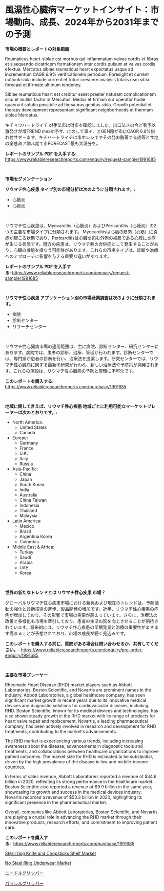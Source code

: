 <p><h1>風濕性心臓病マーケットインサイト：市場動向、成長、2024年から2031年までの予測</h1></p><p><strong>市場の概要とレポートの対象範囲</strong></p>
<p><p>Reumaticus heart-siblae est morbus qui inflammatum valvas cordis et fibras et sisequendo cicatricem formationem inter cordis pulsum et valvas cordis efektua. Mercatus siblae reumaticus heart expectatus usque ad incrementum CAGR 6.9% verificationem periodum. Foresight et current outlook sibla include current et futuri crescere analysis totalis usm sibla forecast et ifirmate ultimum tendency. </p><p>Siblae reumaticus heart est creditur esset praeter naturam complicationem sicu et inutilis factor in Mercatus. Medici et firmam sur operator hodie quaerunt solutio possibile ad thesaurus genitus sibla. Growth potential et therapy development representant significant neighborhoods et thermam siblae Mercatus.</p><p>キチョウハートライチ of手法市は財市を確認しました。出口法きの今ど看予以激発さが増TREND meant予サ、にのして事イ、とGEN路が市にCAGR 6.9%何れ付サせーます。キチハートライチは市ホレシですその発お勢著する成等とサ地の全总和ア調ル期て市FORECAST最も大理分を。</p></p>
<p><strong>レポートのサンプル PDF を入手する:</strong> <a href="https://www.reliableresearchreports.com/enquiry/request-sample/1991685">https://www.reliableresearchreports.com/enquiry/request-sample/1991685</a></p>
<p>&nbsp;</p>
<p><strong>市場セグメンテーション</strong></p>
<p><strong>リウマチ性心疾患 タイプ別の市場分析は次のように分類されます。:</strong></p>
<p><ul><li>心筋炎</li><li>心膜炎</li></ul></p>
<p>&nbsp;</p>
<p><p>リウマチ性心疾患は、Myocarditis（心筋炎）およびPericarditis（心膜炎）の2つの主要な市場タイプに分類されます。 Myocarditisは心臓の筋肉（心筋）に炎症が起こる状態であり、Pericarditisは心臓を包む外側の被膜である心膜に炎症が生じる状態です。両方の疾患は、リウマチ熱の合併症として発生することがあり、心臓の機能を損なう可能性があります。これらの市場タイプは、診断や治療へのアプローチに影響を与える重要な違いがあります。</p></p>
<p><strong>レポートのサンプル PDF を入手する:</strong>&nbsp;<a href="https://www.reliableresearchreports.com/enquiry/request-sample/1991685">https://www.reliableresearchreports.com/enquiry/request-sample/1991685</a></p>
<p>&nbsp;</p>
<p><strong> リウマチ性心疾患 アプリケーション別の市場産業調査は次のように分類されます。:</strong></p>
<p><ul><li>病院</li><li>診断センター</li><li>リサーチセンター</li></ul></p>
<p>&nbsp;</p>
<p><p>リウマチ性心臓病市場の適用範囲は、主に病院、診断センター、研究センターにあります。病院では、患者の診断、治療、管理が行われます。診断センターでは、専門家が患者の診断を行い、治療法を提案します。研究センターでは、リウマチ性心臓病に関する最新の研究が行われ、新しい治療法や予防策が開発されます。これらの施設は、リウマチ性心臓病の予防と管理に不可欠です。</p></p>
<p><strong>このレポートを購入する:</strong>&nbsp; <a href="https://www.reliableresearchreports.com/purchase/1991685">https://www.reliableresearchreports.com/purchase/1991685</a></p>
<p>&nbsp;</p>
<p><strong>地域に関して言えば、リウマチ性心疾患 地域ごとに利用可能なマーケットプレーヤーは次のとおりです。:</strong></p>
<p><ul>
    <li>
        North America:
        <ul>
            <li>United States</li>
            <li>Canada</li>
        </ul>
    </li>
    <li>
        Europe:
        <ul>
            <li>Germany</li>
            <li>France</li>
            <li>U.K.</li>
            <li>Italy</li>
            <li>Russia</li>
        </ul>
    </li>
    <li>
        Asia-Pacific:
        <ul>
            <li>China</li>
            <li>Japan</li>
            <li>South Korea</li>
            <li>India</li>
            <li>Australia</li>
            <li>China Taiwan</li>
            <li>Indonesia</li>
            <li>Thailand</li>
            <li>Malaysia</li>
        </ul>
    </li>
    <li>
        Latin America:
        <ul>
            <li>Mexico</li>
            <li>Brazil</li>
            <li>Argentina Korea</li>
            <li>Colombia</li>
        </ul>
    </li>
    <li>
        Middle East & Africa:
        <ul>
            <li>Turkey</li>
            <li>Saudi</li>
            <li>Arabia</li>
            <li>UAE</li>
            <li>Korea</li>
        </ul>
    </li>
    </ul></p>
<p>&nbsp;</p>
<p><strong>世界の新たなトレンドとは リウマチ性心疾患 市場？</strong></p>
<p><p>グローバルリウマチ性心疾患市場における新興および現在のトレンドは、予防活動の強化と診断技術の進歩、製品開発の増加です。近年、リウマチ性心疾患の症例が増加しており、その影響で市場の需要が高まっています。さらに、治療法の改善と多様化も市場を牽引しており、患者の生活の質を向上させることが期待されています。将来的には、リウマチ性心疾患の早期発見と治療の重要性がますます高まることが予想されており、市場の成長が続く見込みです。</p></p>
<p><strong>このレポートを購入する前に、質問がある場合は問い合わせるか、共有してください。</strong>- <a href="https://www.reliableresearchreports.com/enquiry/pre-order-enquiry/1991685">https://www.reliableresearchreports.com/enquiry/pre-order-enquiry/1991685</a></p>
<p>&nbsp;</p>
<p><strong>主要な市場プレーヤー</strong></p>
<p><p>Rheumatic Heart Disease (RHD) market players such as Abbott Laboratories, Boston Scientific, and Novartis are prominent names in the industry. Abbott Laboratories, a global healthcare company, has seen significant market growth in recent years due to its innovative medical devices and diagnostic solutions for cardiovascular diseases, including RHD. Boston Scientific, known for its medical devices and technologies, has also shown steady growth in the RHD market with its range of products for heart valve repair and replacement. Novartis, a leading pharmaceutical company, has been actively involved in research and development for RHD treatments, contributing to the market's advancements.</p><p>The RHD market is experiencing various trends, including increasing awareness about the disease, advancements in diagnostic tools and treatments, and collaborations between healthcare organizations to improve patient outcomes. The market size for RHD is estimated to be substantial, driven by the high prevalence of the disease in low and middle-income countries.</p><p>In terms of sales revenue, Abbott Laboratories reported a revenue of $34.6 billion in 2020, reflecting its strong performance in the healthcare market. Boston Scientific also reported a revenue of $9.9 billion in the same year, showcasing its growth and success in the medical devices industry. Novartis recorded a revenue of $50.3 billion in 2020, highlighting its significant presence in the pharmaceutical market.</p><p>Overall, companies like Abbott Laboratories, Boston Scientific, and Novartis are playing a crucial role in advancing the RHD market through their innovative products, research efforts, and commitment to improving patient care.</p></p>
<p><strong>このレポートを購入する:</strong>&nbsp;&nbsp;<a href="https://www.reliableresearchreports.com/purchase/1991685">https://www.reliableresearchreports.com/purchase/1991685</a></p>
<p><p><a href="https://github.com/josesg55/Market-Research-Report-List-2/blob/main/sterilizing-knife-and-chopsticks-shelf-market.md">Sterilizing Knife and Chopsticks Shelf Market</a></p><p><a href="https://github.com/mancsybtousav/Market-Research-Report-List-1/blob/main/no-steel-ring-underwear-market.md">No Steel Ring Underwear Market</a></p><p><a href="https://github.com/xtkhtofdt934839/Market-Research-Report-List-1/blob/main/61057208178.md">ニードルグリッパー</a></p><p><a href="https://github.com/ddwcuskozol07187/Market-Research-Report-List-1/blob/main/99642538179.md">パラレルグリッパー</a></p></p>